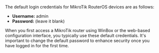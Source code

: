 The default login credentials for MikroTik RouterOS devices are as follows:

- **Username:** admin
- **Password:** (leave it blank)

When you first access a MikroTik router using WinBox or the web-based configuration interface, you typically use these default credentials. It's important to change the default password to enhance security once you have logged in for the first time.